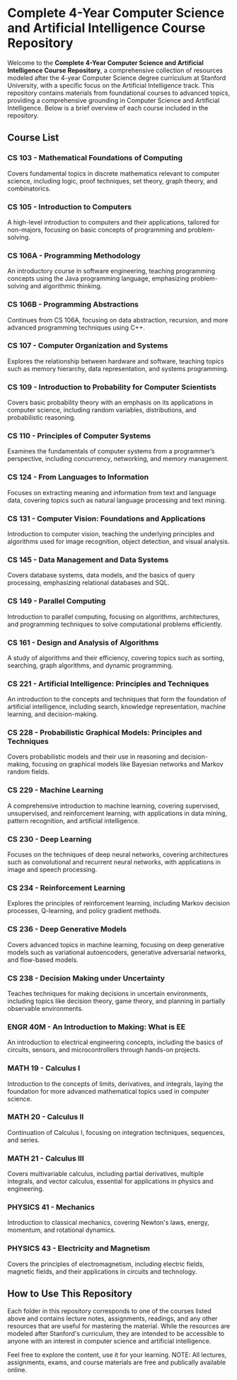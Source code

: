 # Complete 4-Year Computer Science and Artificial Intelligence Course Repository

Welcome to the **Complete 4-Year Computer Science and Artificial Intelligence Course Repository**, a comprehensive collection of resources modeled after the 4-year Computer Science degree curriculum at Stanford University, with a specific focus on the Artificial Intelligence track. This repository contains materials from foundational courses to advanced topics, providing a comprehensive grounding in Computer Science and Artificial Intelligence. Below is a brief overview of each course included in the repository.

## Course List

### CS 103 - Mathematical Foundations of Computing
Covers fundamental topics in discrete mathematics relevant to computer science, including logic, proof techniques, set theory, graph theory, and combinatorics.

### CS 105 - Introduction to Computers
A high-level introduction to computers and their applications, tailored for non-majors, focusing on basic concepts of programming and problem-solving.

### CS 106A - Programming Methodology
An introductory course in software engineering, teaching programming concepts using the Java programming language, emphasizing problem-solving and algorithmic thinking.

### CS 106B - Programming Abstractions
Continues from CS 106A, focusing on data abstraction, recursion, and more advanced programming techniques using C++.

### CS 107 - Computer Organization and Systems
Explores the relationship between hardware and software, teaching topics such as memory hierarchy, data representation, and systems programming.

### CS 109 - Introduction to Probability for Computer Scientists
Covers basic probability theory with an emphasis on its applications in computer science, including random variables, distributions, and probabilistic reasoning.

### CS 110 - Principles of Computer Systems
Examines the fundamentals of computer systems from a programmer’s perspective, including concurrency, networking, and memory management.

### CS 124 - From Languages to Information
Focuses on extracting meaning and information from text and language data, covering topics such as natural language processing and text mining.

### CS 131 - Computer Vision: Foundations and Applications
Introduction to computer vision, teaching the underlying principles and algorithms used for image recognition, object detection, and visual analysis.

### CS 145 - Data Management and Data Systems
Covers database systems, data models, and the basics of query processing, emphasizing relational databases and SQL.

### CS 149 - Parallel Computing
Introduction to parallel computing, focusing on algorithms, architectures, and programming techniques to solve computational problems efficiently.

### CS 161 - Design and Analysis of Algorithms
A study of algorithms and their efficiency, covering topics such as sorting, searching, graph algorithms, and dynamic programming.

### CS 221 - Artificial Intelligence: Principles and Techniques
An introduction to the concepts and techniques that form the foundation of artificial intelligence, including search, knowledge representation, machine learning, and decision-making.

### CS 228 - Probabilistic Graphical Models: Principles and Techniques
Covers probabilistic models and their use in reasoning and decision-making, focusing on graphical models like Bayesian networks and Markov random fields.

### CS 229 - Machine Learning
A comprehensive introduction to machine learning, covering supervised, unsupervised, and reinforcement learning, with applications in data mining, pattern recognition, and artificial intelligence.

### CS 230 - Deep Learning
Focuses on the techniques of deep neural networks, covering architectures such as convolutional and recurrent neural networks, with applications in image and speech processing.

### CS 234 - Reinforcement Learning
Explores the principles of reinforcement learning, including Markov decision processes, Q-learning, and policy gradient methods.

### CS 236 - Deep Generative Models
Covers advanced topics in machine learning, focusing on deep generative models such as variational autoencoders, generative adversarial networks, and flow-based models.

### CS 238 - Decision Making under Uncertainty
Teaches techniques for making decisions in uncertain environments, including topics like decision theory, game theory, and planning in partially observable environments.

### ENGR 40M - An Introduction to Making: What is EE
An introduction to electrical engineering concepts, including the basics of circuits, sensors, and microcontrollers through hands-on projects.

### MATH 19 - Calculus I
Introduction to the concepts of limits, derivatives, and integrals, laying the foundation for more advanced mathematical topics used in computer science.

### MATH 20 - Calculus II
Continuation of Calculus I, focusing on integration techniques, sequences, and series.

### MATH 21 - Calculus III
Covers multivariable calculus, including partial derivatives, multiple integrals, and vector calculus, essential for applications in physics and engineering.

### PHYSICS 41 - Mechanics
Introduction to classical mechanics, covering Newton's laws, energy, momentum, and rotational dynamics.

### PHYSICS 43 - Electricity and Magnetism
Covers the principles of electromagnetism, including electric fields, magnetic fields, and their applications in circuits and technology.

## How to Use This Repository
Each folder in this repository corresponds to one of the courses listed above and contains lecture notes, assignments, readings, and any other resources that are useful for mastering the material. While the resources are modeled after Stanford's curriculum, they are intended to be accessible to anyone with an interest in computer science and artificial intelligence.

Feel free to explore the content, use it for your learning. NOTE: All lectures, assignments, exams, and course materials are free and publically available online.
